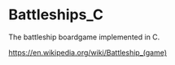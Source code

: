 # Battleships_C
The battleship boardgame implemented in C.

https://en.wikipedia.org/wiki/Battleship_(game)

